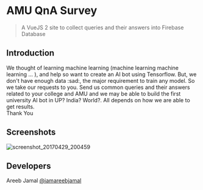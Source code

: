 # AMU QnA Survey

> A VueJS 2 site to collect queries and their answers into Firebase Database

## Introduction

We thought of learning machine learning (machine learning machine learning ... ), and help so want to create an AI bot using Tensorflow. But, we don't have enough data :sad:, the major requirement to train any model. So we take our requests to you. Send us common queries and their answers related to your college and AMU and we may be able to build the first university AI bot in UP? India? World?. All depends on how we are able to get results.  
Thank You

## Screenshots
![screenshot_20170429_200459](https://cloud.githubusercontent.com/assets/3874064/25556364/a37dfda8-2d18-11e7-8e42-7ebb058969b3.png)

## Developers
Areeb Jamal [@iamareebjamal](https://github.com/iamareebjamal)